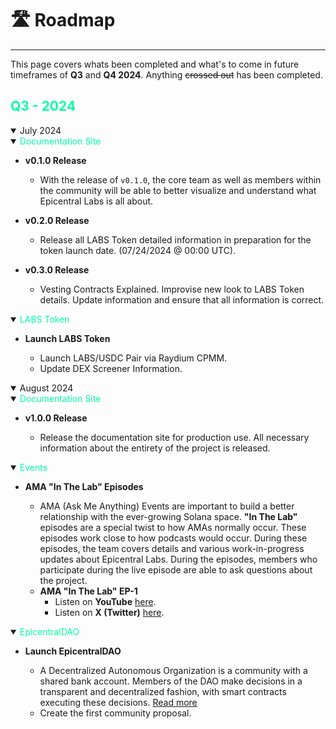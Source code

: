 # 🛣️ Roadmap

---

This page covers whats been completed and what's to come in future timeframes of **Q3** and **Q4 2024**. Anything ~~crossed out~~ has been completed. 

## **<span style="color:#00FFA3">Q3 - 2024</span>**

<details open>
  <summary>July 2024</summary>

  <details open>
    <summary><span style="color:#00FFA3">Documentation Site</span></summary>

  - **v0.1.0 Release**

    - With the release of `v0.1.0`, the core team as well as members within the community will be able to better visualize and understand what Epicentral Labs is all about.
  
  - **v0.2.0 Release**

    - Release all LABS Token detailed information in preparation for the token launch date. (07/24/2024 @ 00:00 UTC).
  
  - **v0.3.0 Release**

    - Vesting Contracts Explained. Improvise new look to LABS Token details. Update information and ensure that all information is correct.

  </details>

  <details open>
    <summary><span style="color:#00FFA3">LABS Token</span></summary>

  - **Launch LABS Token**

    - Launch LABS/USDC Pair via Raydium CPMM.
    - Update DEX Screener Information.

  </details>

</details>

<details open>
  <summary>August 2024</summary>

  <details open>
    <summary><span style="color:#00FFA3">Documentation Site</span></summary>
  
  - **v1.0.0 Release**

    - Release the documentation site for production use. All necessary information about the entirety of the project is released.

  </details>

  <details open>
    <summary><span style="color:#00FFA3">Events</span></summary>
  
  - **AMA "In The Lab" Episodes**

    - AMA (Ask Me Anything) Events are important to build a better relationship with the ever-growing Solana space. **"In The Lab"** episodes are a special twist to how AMAs normally occur. These episodes work close to how podcasts would occur. During these episodes, the team covers details and various work-in-progress updates about Epicentral Labs. During the episodes, members who participate during the live episode are able to ask questions about the project.
    - **AMA "In The Lab" EP-1**
      - Listen on **YouTube** [here](https://youtu.be/w2NzjcgAQqE).
      - Listen on **X (Twitter)** [here](https://x.com/EpicentralLabs/status/1827359852768743748).

  </details>

  <details open>
    <summary><span style="color:#00FFA3">EpicentralDAO</span></summary>
  
  - **Launch EpicentralDAO**
  
    - A Decentralized Autonomous Organization is a community with a shared bank account. Members of the DAO make decisions in a transparent and decentralized fashion, with smart contracts executing these decisions. [Read more](/epicentral-dao/introduction)
    - Create the first community proposal.
  
  </details>

</details>